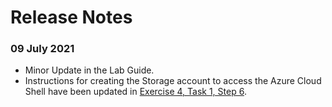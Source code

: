 # Release Notes

### 09 July 2021
  - Minor Update in the Lab Guide.
  - Instructions for creating the Storage account to access the Azure Cloud Shell have been updated in [Exercise 4, Task 1, Step 6](https://github.com/CloudLabsAI-Azure/AVW-Internet-of-Things/blob/master/instructions/04.md).

